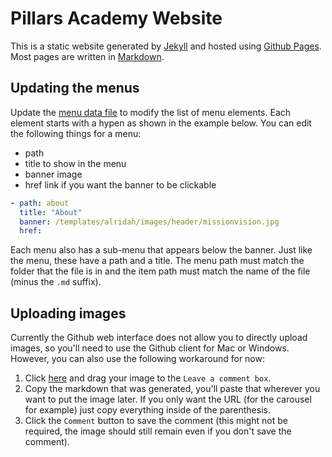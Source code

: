 # Pillars Academy Website

This is a static website generated by [Jekyll](http://jekyllrb.com/) and hosted using [Github Pages](https://pages.github.com/). Most pages are written in [Markdown](https://guides.github.com/features/mastering-markdown/).

## Updating the menus

Update the [menu data file](https://github.com/pillarsacademy/pillarsacademy.github.io/blob/master/_data/menu.yml) to modify the list of menu elements. Each element starts with a hypen as shown in the example below. You can edit the following things for a menu:

- path
- title to show in the menu
- banner image
- href link if you want the banner to be clickable

```yaml
- path: about
  title: "About"
  banner: /templates/alridah/images/header/missionvision.jpg
  href:
```

Each menu also has a sub-menu that appears below the banner. Just like the menu, these have a path and a title. The menu path must match the folder that the file is in and the item path must match the name of the file (minus the `.md` suffix).

## Uploading images

Currently the Github web interface does not allow you to directly upload images, so you'll need to use the Github client for Mac or Windows. However, you can also use the following workaround for now:

1. Click [here](https://github.com/pillarsacademy/pillarsacademy.github.io/issues/1) and drag your image to the `Leave a comment box`.
2. Copy the markdown that was generated, you'll paste that wherever you want to put the image later. If you only want the URL (for the carousel for example) just copy everything inside of the parenthesis.
3. Click the `Comment` button to save the comment (this might not be required, the image should still remain even if you don't save the comment).
